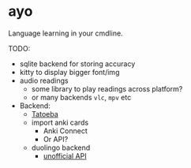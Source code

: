 # ayo

Language learning in your cmdline.

TODO:

- sqlite backend for storing accuracy
- kitty to display bigger font/img
- audio readings
  - some library to play readings across platform?
  - or many backends `vlc`, `mpv` etc
- Backend:
  - [Tatoeba](https://tatoeba.org/en)
  - import anki cards
    - Anki Connect
    - Or API?
  - duolingo backend
    - [unofficial API](https://github.com/iSteve-O/Duolingo)

